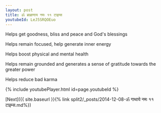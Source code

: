 ```yaml
---
layout: post
title: ॐ ब्राह्मणाय नमः ११ टाइम्स
youtubeId: LeJ5SRQOEuo
---
```

 
 
Helps get goodness, bliss and peace and God's blessings
 
Helps remain focused, help generate inner energy 
 
Helps boost physical and mental health 
 
Helps remain grounded and generates a sense of gratitude towards the greater power 
 
Helps reduce bad karma
 
 
 
 


{% include youtubePlayer.html id=page.youtubeId %}
 
[Next]({{ site.baseurl }}{% link  split2/_posts/2014-12-08-ॐ गाथाये नमः ११ टाइम्स.md%})
 
